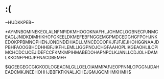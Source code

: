 <!DOCTYPE html>
<html lang="zh-cmn-Hans">
<head>
    <meta charset="UTF-8">
    <title>404 - 找不到页面-gp888</title>
    <meta name="viewport" content="width=device-width, maximum-scale=1, initial-scale=1"/>
</head>
<body>
<main>
    <h1>:(</h1>
    <p>~HUDKKPEB~</p><!-- 版本-->
    <p>*AYMNBOMINEKEOLALNFNPIDKMHOOOKNAFHLJOHMCLOGBNECPJNMCEAGLJNIDKDIMHIKHOFGKEELDKMEFEBFNGGEMGPMDCEDGHGFPOHJNKEDOKPPBMNOPHENJONDNDEHIADLLMNCECOOFKJFJFJEJHOHGGNAAJDPBHFAOOGBHCDHHBFJIKFHLEMLLIGGPNOJCHGFAAHOPLIKGEAOHLILCPIMCHCDCIJCEJIDEFCCFKMKMPIHMABEDOHAPNPCLKJANLLCDJOLHDAMLKKONFPHOJPFNACDBEMH*</p><!-- 更新地址-->
    <p>$QGEEGEGCGIGKODLOGEACNLGLLOELOIAMMPAFJEOPFNNLOPGGNJDAHEADCMKJNEEHOHHJBBFKFKNALJCHEJGMJGCMHMKHMH$</p><!-- 更新说明-->
</main>
</body>
</html>
